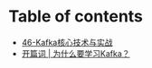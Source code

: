 # Table of contents

* [46-Kafka核心技术与实战](README.md)
* [开篇词 \| 为什么要学习Kafka？](kai-pian-ci-wei-shen-me-yao-xue-xi-kafka.md)

